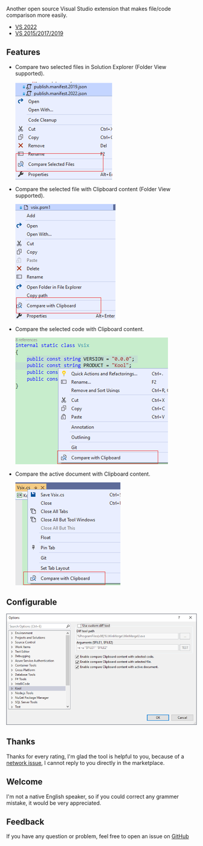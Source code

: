 Another open source Visual Studio extension that makes file/code comparison more easily.

- [VS 2022](https://marketplace.visualstudio.com/items?itemName=Heku.VsDiff2022)
- [VS 2015/2017/2019](https://marketplace.visualstudio.com/items?itemName=Heku.VsDiff)

## Features

- Compare two selected files in Solution Explorer (Folder View supported).

    ![CompareSelectedFiles.png](Screenshots/CompareSelectedFiles.png)

- Compare the selected file with Clipboard content (Folder View supported).

    ![CompareSelectedFileWithClipboard.png](Screenshots/CompareSelectedFileWithClipboard.png)

- Compare the selected code with Clipboard content.

    ![CompareSelectedCodeWithClipboard.png](Screenshots/CompareSelectedCodeWithClipboard.png)

- Compare the active document with Clipboard content.

    ![CompareActiveDocumentWithClipboard.png](Screenshots/CompareActiveDocumentWithClipboard.png)

## Configurable

![Configuration.png](Screenshots/Configuration.png)

## Thanks

Thanks for every rating, I'm glad the tool is helpful to you,
because of a [network issue](https://github.com/heku/Kool.VsDiff/issues/5),
I cannot reply to you directly in the marketplace.

## Welcome

I'm not a native English speaker, so if you could correct any grammer mistake, it would be very appreciated.

## Feedback

If you have any question or problem, feel free to open an issue on [GitHub](https://github.com/heku/kool.vsdiff)